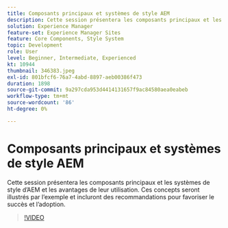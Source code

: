 ```yaml
---
title: Composants principaux et systèmes de style AEM
description: Cette session présentera les composants principaux et les systèmes de style d’AEM et les avantages de leur utilisation. Ces concepts seront illustrés par l’exemple et incluront des recommandations pour favoriser le succès et l’adoption.
solution: Experience Manager
feature-set: Experience Manager Sites
feature: Core Components, Style System
topic: Development
role: User
level: Beginner, Intermediate, Experienced
kt: 10944
thumbnail: 346383.jpeg
exl-id: 801bfcf6-76a7-4abd-8897-aeb00386f473
duration: 1898
source-git-commit: 9a297cda953d4414131657f9ac84580aea0eabeb
workflow-type: tm+mt
source-wordcount: '86'
ht-degree: 0%

---
```


# Composants principaux et systèmes de style AEM

Cette session présentera les composants principaux et les systèmes de style d’AEM et les avantages de leur utilisation. Ces concepts seront illustrés par l’exemple et incluront des recommandations pour favoriser le succès et l’adoption.

>[!VIDEO](https://video.tv.adobe.com/v/346383/?quality=12&learn=on)
